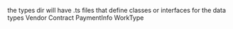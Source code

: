 the types dir will have .ts files that define classes or interfaces
for the data types
Vendor
Contract
PaymentInfo
WorkType